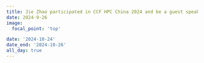 ```yaml
---
title: Jie Zhao participated in CCF HPC China 2024 and be a guest speaker at The 3rd High-Performance Deep Learning System Forum
date: 2024-9-26
image:
  focal_point: 'top'

date: '2024-10-24'
date_end: '2024-10-26'
all_day: true
---
```


<!-- aaaaaaa -->
